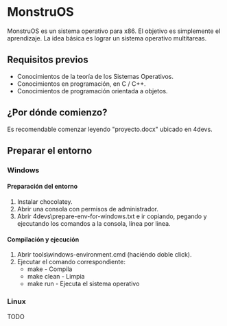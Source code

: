 # MonstruOS

MonstruOS es un sistema operativo para x86. El objetivo es simplemente el aprendizaje. La idea básica es lograr un sistema operativo multitareas.

## Requisitos previos

* Conocimientos de la teoría de los Sistemas Operativos.
* Conocimientos en programación, en C / C++.
* Conocimientos de programación orientada a objetos.

## ¿Por dónde comienzo?

Es recomendable comenzar leyendo "proyecto.docx" ubicado en 4devs.

## Preparar el entorno

### Windows

#### Preparación del entorno

1. Instalar chocolatey.
2. Abrir una consola con permisos de administrador.
3. Abrir 4devs\prepare-env-for-windows.txt e ir copiando, pegando y ejecutando los comandos a la consola, línea por linea.

#### Compilación y ejecución

1. Abrir tools\windows-environment.cmd (haciéndo doble click).
2. Ejecutar el comando correspondiente:
    * make - Compila
    * make clean - Limpia
    * make run - Ejecuta el sistema operativo

### Linux

TODO